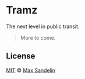 # Tramz
The next level in public transit.

> More to come.

## License
[MIT](LICENSE) © [Max Sandelin](https://maxsandelin.com)
